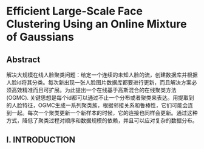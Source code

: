 # Efficient Large-Scale Face Clustering Using an Online Mixture of Gaussians

## Abstract

解决大规模在线人脸聚类问题：给定一个连续的未知人脸的流，创建数据库并根据人脸id将其分类。每次新出现一张人脸图片数据库都要进行更新，而且解决方案必须高效精准而且可扩展。为此提出一个在线基于高斯混合的在线聚类方法(OGMC). 关键思想是每个id都可以通过不止一个分布或者聚类来表达。用提取到的人脸特征，OGMC生成一系列聚类族，根据邻接关系和鲁棒性，它们可能会连到一起。每次一个聚类更新一个新样本的时候，它的连接也同样会更新。通过这种方式，降低了聚类过程对顺序和数据规模的依赖，并且可以应对复杂的数据分布。



## I. INTRODUCTION

